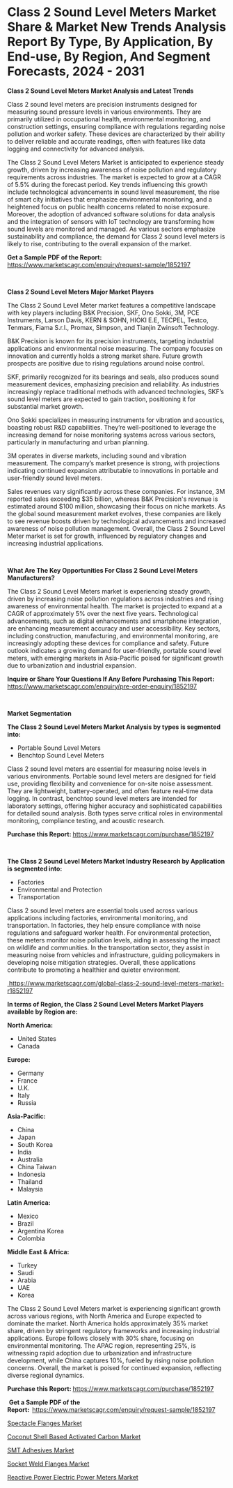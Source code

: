 <p><h1>Class 2 Sound Level Meters Market Share & Market New Trends Analysis Report By Type, By Application, By End-use, By Region, And Segment Forecasts, 2024 - 2031</h1></p><p><strong>Class 2 Sound Level Meters Market Analysis and Latest Trends</strong></p>
<p><p>Class 2 sound level meters are precision instruments designed for measuring sound pressure levels in various environments. They are primarily utilized in occupational health, environmental monitoring, and construction settings, ensuring compliance with regulations regarding noise pollution and worker safety. These devices are characterized by their ability to deliver reliable and accurate readings, often with features like data logging and connectivity for advanced analysis.</p><p>The Class 2 Sound Level Meters Market is anticipated to experience steady growth, driven by increasing awareness of noise pollution and regulatory requirements across industries. The market is expected to grow at a CAGR of 5.5% during the forecast period. Key trends influencing this growth include technological advancements in sound level measurement, the rise of smart city initiatives that emphasize environmental monitoring, and a heightened focus on public health concerns related to noise exposure. Moreover, the adoption of advanced software solutions for data analysis and the integration of sensors with IoT technology are transforming how sound levels are monitored and managed. As various sectors emphasize sustainability and compliance, the demand for Class 2 sound level meters is likely to rise, contributing to the overall expansion of the market.</p></p>
<p><strong>Get a Sample PDF of the Report:&nbsp;</strong> <a href="https://www.marketscagr.com/enquiry/request-sample/1852197?utm_campaign=1267&utm_medium=2&utm_source=Github&utm_content=ia&utm_term=18102024&utm_id=class-2-sound-level-meters">https://www.marketscagr.com/enquiry/request-sample/1852197</a></p>
<p>&nbsp;</p>
<p><strong>Class 2 Sound Level Meters Major Market Players</strong></p>
<p><p>The Class 2 Sound Level Meter market features a competitive landscape with key players including B&K Precision, SKF, Ono Sokki, 3M, PCE Instruments, Larson Davis, KERN & SOHN, HIOKI E.E, TECPEL, Testco, Tenmars, Fiama S.r.l., Promax, Simpson, and Tianjin Zwinsoft Technology. </p><p>B&K Precision is known for its precision instruments, targeting industrial applications and environmental noise measuring. The company focuses on innovation and currently holds a strong market share. Future growth prospects are positive due to rising regulations around noise control.</p><p>SKF, primarily recognized for its bearings and seals, also produces sound measurement devices, emphasizing precision and reliability. As industries increasingly replace traditional methods with advanced technologies, SKF’s sound level meters are expected to gain traction, positioning it for substantial market growth.</p><p>Ono Sokki specializes in measuring instruments for vibration and acoustics, boasting robust R&D capabilities. They’re well-positioned to leverage the increasing demand for noise monitoring systems across various sectors, particularly in manufacturing and urban planning.</p><p>3M operates in diverse markets, including sound and vibration measurement. The company’s market presence is strong, with projections indicating continued expansion attributable to innovations in portable and user-friendly sound level meters.</p><p>Sales revenues vary significantly across these companies. For instance, 3M reported sales exceeding $35 billion, whereas B&K Precision's revenue is estimated around $100 million, showcasing their focus on niche markets. As the global sound measurement market evolves, these companies are likely to see revenue boosts driven by technological advancements and increased awareness of noise pollution management. Overall, the Class 2 Sound Level Meter market is set for growth, influenced by regulatory changes and increasing industrial applications.</p></p>
<p>&nbsp;</p>
<p><strong>What Are The Key Opportunities For Class 2 Sound Level Meters Manufacturers?</strong></p>
<p><p>The Class 2 Sound Level Meters market is experiencing steady growth, driven by increasing noise pollution regulations across industries and rising awareness of environmental health. The market is projected to expand at a CAGR of approximately 5% over the next five years. Technological advancements, such as digital enhancements and smartphone integration, are enhancing measurement accuracy and user accessibility. Key sectors, including construction, manufacturing, and environmental monitoring, are increasingly adopting these devices for compliance and safety. Future outlook indicates a growing demand for user-friendly, portable sound level meters, with emerging markets in Asia-Pacific poised for significant growth due to urbanization and industrial expansion.</p></p>
<p><strong>Inquire or Share Your Questions If Any Before Purchasing This Report:</strong> <a href="https://www.marketscagr.com/enquiry/pre-order-enquiry/1852197?utm_campaign=1267&utm_medium=2&utm_source=Github&utm_content=ia&utm_term=18102024&utm_id=class-2-sound-level-meters">https://www.marketscagr.com/enquiry/pre-order-enquiry/1852197</a></p>
<p>&nbsp;</p>
<p><strong>Market Segmentation</strong></p>
<p><strong>The Class 2 Sound Level Meters Market Analysis by types is segmented into:</strong></p>
<p><ul><li>Portable Sound Level Meters</li><li>Benchtop Sound Level Meters</li></ul></p>
<p><p>Class 2 sound level meters are essential for measuring noise levels in various environments. Portable sound level meters are designed for field use, providing flexibility and convenience for on-site noise assessment. They are lightweight, battery-operated, and often feature real-time data logging. In contrast, benchtop sound level meters are intended for laboratory settings, offering higher accuracy and sophisticated capabilities for detailed sound analysis. Both types serve critical roles in environmental monitoring, compliance testing, and acoustic research.</p></p>
<p><strong>Purchase this Report:&nbsp;</strong><a href="https://www.marketscagr.com/purchase/1852197?utm_campaign=1267&utm_medium=2&utm_source=Github&utm_content=ia&utm_term=18102024&utm_id=class-2-sound-level-meters">https://www.marketscagr.com/purchase/1852197</a></p>
<p>&nbsp;</p>
<p><strong>The Class 2 Sound Level Meters Market Industry Research by Application is segmented into:</strong></p>
<p><ul><li>Factories</li><li>Environmental and Protection</li><li>Transportation</li></ul></p>
<p><p>Class 2 sound level meters are essential tools used across various applications including factories, environmental monitoring, and transportation. In factories, they help ensure compliance with noise regulations and safeguard worker health. For environmental protection, these meters monitor noise pollution levels, aiding in assessing the impact on wildlife and communities. In the transportation sector, they assist in measuring noise from vehicles and infrastructure, guiding policymakers in developing noise mitigation strategies. Overall, these applications contribute to promoting a healthier and quieter environment.</p></p>
<p><a href="https://www.marketscagr.com/global-class-2-sound-level-meters-market-r1852197?utm_campaign=1267&utm_medium=2&utm_source=Github&utm_content=ia&utm_term=18102024&utm_id=class-2-sound-level-meters">&nbsp;https://www.marketscagr.com/global-class-2-sound-level-meters-market-r1852197</a></p>
<p><strong>In terms of Region, the Class 2 Sound Level Meters Market Players available by Region are:</strong></p>
<p>
    <p> <strong> North America: </strong>
        <ul>
            <li>United States</li>
            <li>Canada</li>
        </ul>
        </p> 
    <p> <strong> Europe: </strong>
        <ul>
            <li>Germany</li>
            <li>France</li>
            <li>U.K.</li>
            <li>Italy</li>
            <li>Russia</li>
        </ul>
        </p> 
    <p> <strong> Asia-Pacific: </strong>
        <ul>
            <li>China</li>
            <li>Japan</li>
            <li>South Korea</li>
            <li>India</li>
            <li>Australia</li>
            <li>China Taiwan</li>
            <li>Indonesia</li>
            <li>Thailand</li>
            <li>Malaysia</li>
        </ul>
        </p> 
    <p> <strong> Latin America: </strong>
        <ul>
            <li>Mexico</li>
            <li>Brazil</li>
            <li>Argentina Korea</li>
            <li>Colombia</li>
        </ul>
        </p> 
    <p> <strong> Middle East & Africa: </strong>
        <ul>
            <li>Turkey</li>
            <li>Saudi</li>
            <li>Arabia</li>
            <li>UAE</li>
            <li>Korea</li>
        </ul>
    </p>
    </p>
<p><p>The Class 2 Sound Level Meters market is experiencing significant growth across various regions, with North America and Europe expected to dominate the market. North America holds approximately 35% market share, driven by stringent regulatory frameworks and increasing industrial applications. Europe follows closely with 30% share, focusing on environmental monitoring. The APAC region, representing 25%, is witnessing rapid adoption due to urbanization and infrastructure development, while China captures 10%, fueled by rising noise pollution concerns. Overall, the market is poised for continued expansion, reflecting diverse regional dynamics.</p></p>
<p><strong>Purchase this Report: </strong><a href="https://www.marketscagr.com/purchase/1852197?utm_campaign=1267&utm_medium=2&utm_source=Github&utm_content=ia&utm_term=18102024&utm_id=class-2-sound-level-meters">https://www.marketscagr.com/purchase/1852197</a></p>
<p>&nbsp;<strong>Get a Sample PDF of the Report:&nbsp;&nbsp;</strong><a href="https://www.marketscagr.com/enquiry/request-sample/1852197?utm_campaign=1267&utm_medium=2&utm_source=Github&utm_content=ia&utm_term=18102024&utm_id=class-2-sound-level-meters">https://www.marketscagr.com/enquiry/request-sample/1852197</a></p>
<p><strong></strong></p>
<p><p><a href="https://issuu.com/reportprime-2/docs/spectacle-flanges-market-size-2030._d84b559099c092?utm_campaign=1267&utm_medium=2&utm_source=Github&utm_content=ia&utm_term=18102024&utm_id=class-2-sound-level-meters">Spectacle Flanges Market</a></p><p><a href="https://www.linkedin.com/pulse/global-coconut-shell-based-activated-carbon-market-opportunities-ctfxf?utm_campaign=1267&utm_medium=2&utm_source=Github&utm_content=ia&utm_term=18102024&utm_id=class-2-sound-level-meters">Coconut Shell Based Activated Carbon Market</a></p><p><a href="https://www.linkedin.com/pulse/smt-adhesives-market-revolution-size-share-emerging-trends-imqzf?utm_campaign=1267&utm_medium=2&utm_source=Github&utm_content=ia&utm_term=18102024&utm_id=class-2-sound-level-meters">SMT Adhesives Market</a></p><p><a href="https://issuu.com/reportprime-2/docs/socket-weld-flanges-market-size-203_d909123d515567?utm_campaign=1267&utm_medium=2&utm_source=Github&utm_content=ia&utm_term=18102024&utm_id=class-2-sound-level-meters">Socket Weld Flanges Market</a></p><p><a href="https://github.com/terieg5dlobel/Market-Research-Report-List-1/blob/main/reactive-power-electric-power-meters-market.md?utm_campaign=1267&utm_medium=2&utm_source=Github&utm_content=ia&utm_term=18102024&utm_id=class-2-sound-level-meters">Reactive Power Electric Power Meters Market</a></p></p>